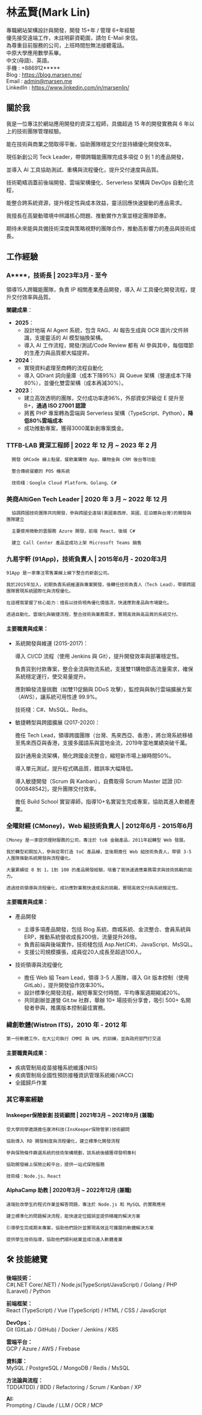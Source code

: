 # 林孟賢(Mark Lin)

專職網站架構設計與開發，開發 15+年 / 管理 6+年經驗  
優先接受遠端工作，未註明薪資範圍，請勿 E-Mail 來信。  
為尊重目前服務的公司，上班時間恕無法接聽電話。  
中原大學應用數學系畢。  
中文(母語)、英語。  
手機 : +886912*****  
Blog : https://blog.marsen.me/  
Email : admin@marsen.me  
LinkedIn : https://www.linkedin.com/in/marsenlin/  

## 關於我

我是一位專注於網站應用開發的資深工程師，具備超過 15 年的開發實務與 6 年以上的技術團隊管理經驗。

能在技術與商業之間取得平衡，協助團隊穩定交付並持續優化開發效率。

現任新創公司 Teck Leader，帶領跨職能團隊完成多項從 0 到 1 的產品開發， 

並導入 AI 工具協助測試、重構與流程優化，提升交付速度與品質。

技術範疇涵蓋前後端開發、雲端架構優化、Serverless 架構與 DevOps 自動化流程，  

能整合跨系統資源，提升穩定性與成本效益，靈活回應快速變動的產品需求。

我擅長在高變動環境中辨識核心問題、推動實作方案並穩定團隊節奏。

期待未來能與具備技術深度與策略視野的團隊合作，推動高影響力的產品與技術成長。

## 工作經驗

### A****，技術長 | 2023年3月 - 至今

領導15人跨職能團隊，負責 IP 相關產業產品開發，導入 AI 工具優化開發流程，提升交付效率與品質。

**關鍵成果**：

- **2025**：
  - 設計地端 AI Agent 系統，包含 RAG、AI 報告生成與 OCR 圖片/文件辨識，支援靈活的 AI 模型抽換架構。
  - 導入 AI 工作流程，開發/測試/Code Review 都有 AI 參與其中，每個環節的生產力與品質都大幅提昇。
- **2024**：
  - 實現資料處理至商轉的流程自動化
  - 導入 QDrant 詞向量庫（成本下降95%）與 Queue 架構（營運成本下降80%），並優化雙雲架構（成本再減30%）。
- **2023**：
  - 建立高效透明的團隊，交付成功率達96%，外部資安評級從 E 提升至 B+，**通過 ISO 27001 認證**
  - 將舊 PHP 專案轉為雲端與 Serverless 架構（TypeScript、Python），**降低80%雲端成本**
  - 成功推動專案，獲得3000萬新創專案獎金。


### TTFB-LAB 資深工程師 | 2022 年 12 月 ~ 2023 年 2 月
```text
  開發 QRCode 線上點餐、餐飲業購物 App、購物金與 CRM 後台等功能
  
  整合傳統餐廳的 POS 機系統
  
  技術棧：Google Cloud Platform、Golang、C#
```
### 美商AltiGen Tech Leader | 2020 年 3 月 ~ 2022 年 12 月
```text 
  協調跨國技術團隊共同開發，參與跨國全遠端(美國東西岸、英國、尼泊爾與台灣)的開發與團隊建立
  
  主要使用微軟的雲服務 Azure 開發，前端 React、後端 C#
  
  建立 Call Center 產品並成功上架 Microsoft Teams 銷售
```
### 九易宇軒 (91App)，技術負責人 | 2015年6月 - 2020年3月

```text
91App 是一家專注零售業線上線下整合的新創公司。

我於2015年加入，初期負責系統維運與專案開發，後轉任技術負責人（Tech Lead），帶領跨國團隊實現系統國際化與流程優化。

在這裡我掌握了核心能力：擅長以技術視角優化價值流，快速應對產品與市場變化。  

透過自動化、雲端化與敏捷流程，整合技術與業務需求，實現高效與高品質的系統交付。
```
#### 主要職責與成果：

- 系統開發與維運 (2015-2017)：

  導入 CI/CD 流程（使用 Jenkins 與 Git），提升開發效率與部署穩定性。

  負責貨到付款專案，整合金流與物流系統，支援雙11購物節高流量需求，確保系統穩定運行，使交易量提升。

  應對瞬發流量挑戰（如雙11促銷與 DDoS 攻擊），監控與與執行雲端擴展方案（AWS），讓系統可用性達 99.9%。

  技術棧：C#、MsSQL、Redis。


- 敏捷轉型與跨國擴展 (2017-2020)：

  擔任 Tech Lead，領導跨國團隊（台灣、馬來西亞、香港），將台灣系統移植至馬來西亞與香港，支援多國語系與當地金流，2019年當地業績突破千萬。
  
  設計通用金流架構，簡化跨國金流整合，縮短新市場上線時間50%。

  導入單元測試，提升程式碼品質，錯誤率大幅降低。

  導入敏捷開發（Scrum 與 Kanban），自費取得 Scrum Master 認證 [ID: 000848542]，提升團隊交付效率。

  擔任 Build School 實習導師，指導10+名實習生完成專案，協助其進入軟體產業。

### 全曜財經 (CMoney)，Web 組技術負責人 | 2012年6月 - 2015年6月
```text
CMoney 是一家提供理財服務的公司，專注於 toB 金融產品，2011年起轉型 Web 發展。

我於轉型初期加入，參與從零打造 toC 產品線，並後期擔任 Web 組技術負責人，帶領 3-5 人團隊推動系統開發與流程優化。

大量累績從 0 到 1，1到 100 的產品開發經驗，培養了我快速適應業務需求與技術挑戰的能力。

透過技術領導與流程優化，成功應對業務快速成長的挑戰，實現高效交付與系統穩定性。
```
#### 主要職責與成果：

- 產品開發
  - 主導多項產品開發，包括 Blog 系統、商城系統、金流整合、會員系統與 ERP，推動系統營收成長200倍，流量提升26倍。
  - 負責前端與後端實作，技術棧包括 Asp.Net(C#)、JavaScript、MsSQL。
  - 支援公司規模擴張，成員從20人成長至超過100人。

- 技術領導與流程優化
  - 擔任 Web 組 Team Lead，領導 3-5 人團隊，導入 Git 版本控制（使用 GitLab），提升開發協作效率30%。
  - 設計標準化開發流程，縮短專案交付時間，平均專案週期縮減20%。
  - 共同創辦並運營 Git.tw 社群，舉辦 10+ 場技術分享會，吸引 500+ 名開發者參與，推廣版本控制最佳實務。

### 緯創軟體(Wistron ITS)，2010 年 - 2012 年

```
第一份軟體工作，在大公司執行 CMMI 與 UML 的訓練，並與政府部門打交道
```

#### 主要職責與成果：

- 疾病管制局疫苗接種系統維護(NIIS)
- 疾病管制局全國性預防接種資訊管理系統維(VACC)
- 全國歸戶作業
 
### 其它專案經驗

#### Inskeeper保險新創 技術顧問 | 2021年3月 ~ 2021年9月 (兼職)

  ```text
  受大學同學邀請擔任康沛科技(InsKeeper保險管家)技術顧問
  
  協助導入 RD 開發制度與流程優化，建立標準化開發流程
  
  參與保險條件篩選系統的技術架構規劃，該系統後續獲得發明專利
  
  協助開發線上保險比較平台，提供一站式保險服務
  
  技術棧：Node.js、React
  ```

#### AlphaCamp 助教 | 2020年3月 ~ 2022年12月 (兼職)

  ```text
  遠端批改學生的程式作業並解答問題，專注於 Node.js 和 MySQL 的實務應用
  
  建立標準化的問題解決流程，能快速定位錯誤並提供精確的解決方案
  
  引導學生完成期末專案，協助他們設計並實現高效且可擴展的軟體解決方案
  
  提供學生技術指導，協助他們順利結業並成功進入軟體產業
  ```

## 🛠️ 技能總覽

**後端技術：**  
C#(.NET Core/.NET) / Node.js(TypeScript/JavaScript) / Golang / PHP (Laravel) / Python 

**前端框架：**  
React (TypeScript) / Vue (TypeScript) / HTML / CSS / JavaScript

**DevOps：**  
Git (GitLab / GitHub) / Docker / Jenkins / K8S

**雲端平台：**  
GCP / Azure / AWS / Firebase

**資料庫：**  
MySQL / PostgreSQL / MongoDB / Redis / MsSQL

**方法論與流程：**  
TDD(ATDD) / BDD / Refactoring / Scrum / Kanban / XP

**AI:**  
Prompting / Claude / LLM / OCR / MCP
